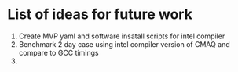 # List of ideas for future work

1. Create MVP yaml and software insatall scripts for intel compiler
2. Benchmark 2 day case using intel compiler version of CMAQ and compare to GCC timings
3. 

